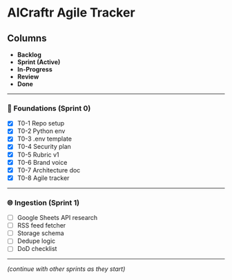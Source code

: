 
# AICraftr Agile Tracker

## Columns
- **Backlog**
- **Sprint (Active)**
- **In-Progress**
- **Review**
- **Done**

---

### 🧱 Foundations (Sprint 0)
- [x] T0-1 Repo setup
- [x] T0-2 Python env
- [x] T0-3 .env template
- [x] T0-4 Security plan
- [x] T0-5 Rubric v1
- [x] T0-6 Brand voice
- [x] T0-7 Architecture doc
- [x] T0-8 Agile tracker

---

### 🌐 Ingestion (Sprint 1)
- [ ] Google Sheets API research  
- [ ] RSS feed fetcher  
- [ ] Storage schema  
- [ ] Dedupe logic  
- [ ] DoD checklist

---

*(continue with other sprints as they start)*
